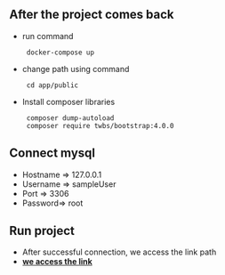 ## After the project comes back
- run command

       docker-compose up
- change path using command
   
       cd app/public
- Install composer libraries      
       
       composer dump-autoload
       composer require twbs/bootstrap:4.0.0

##  Connect mysql   
- Hostname => 127.0.0.1
- Username => sampleUser
- Port => 3306
- Password=> root

## Run project
- After successful connection, we access the link path
- **[we access the link](http://127.0.0.1/)**